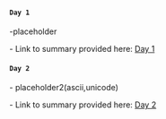 ####  `Day 1`
<p>-placeholder</p>
<p>- Link to summary provided here: <a href="https://github.com/fr334aks/100-days-of-Hacking/tree/main/boynamedboy/1.Introduction&architectureoverview">Day 1</a></p>

####  `Day 2`
<p>- placeholder2(ascii,unicode)</p>
<p>- Link to summary provided here: <a href="https://#">Day 2</a></p>
